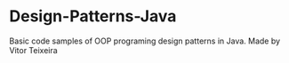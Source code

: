 # Design-Patterns-Java
Basic code samples of OOP programing design patterns in Java.
Made by Vitor Teixeira
